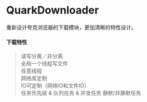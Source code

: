 # QuarkDownloader
重新设计夸克浏览器的下载模块，更加清晰的特性设计。

#### 下载特性 
>读写分离／非分离 </br>
>全局一个线程写文件</br>
>任意线程</br>
>网络库定制</br>
>IO可定制（网络IO和文件IO）</br>
>任务优先级 & 队列任务 & 并发任务
>静默/非静默任务</br>
